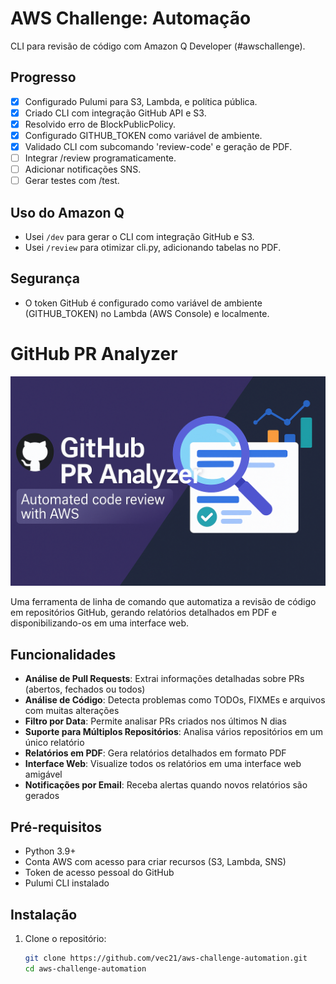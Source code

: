 # AWS Challenge: Automação
CLI para revisão de código com Amazon Q Developer (#awschallenge).

## Progresso
- [x] Configurado Pulumi para S3, Lambda, e política pública.
- [x] Criado CLI com integração GitHub API e S3.
- [x] Resolvido erro de BlockPublicPolicy.
- [x] Configurado GITHUB_TOKEN como variável de ambiente.
- [x] Validado CLI com subcomando 'review-code' e geração de PDF.
- [ ] Integrar /review programaticamente.
- [ ] Adicionar notificações SNS.
- [ ] Gerar testes com /test.

## Uso do Amazon Q
- Usei `/dev` para gerar o CLI com integração GitHub e S3.
- Usei `/review` para otimizar cli.py, adicionando tabelas no PDF.

## Segurança
- O token GitHub é configurado como variável de ambiente (GITHUB_TOKEN) no Lambda (AWS Console) e localmente.

##
##



# GitHub PR Analyzer

![GitHub PR Analyzer](screenshots/banner.png)

Uma ferramenta de linha de comando que automatiza a revisão de código em repositórios GitHub, gerando relatórios detalhados em PDF e disponibilizando-os em uma interface web.

## Funcionalidades

- **Análise de Pull Requests**: Extrai informações detalhadas sobre PRs (abertos, fechados ou todos)
- **Análise de Código**: Detecta problemas como TODOs, FIXMEs e arquivos com muitas alterações
- **Filtro por Data**: Permite analisar PRs criados nos últimos N dias
- **Suporte para Múltiplos Repositórios**: Analisa vários repositórios em um único relatório
- **Relatórios em PDF**: Gera relatórios detalhados em formato PDF
- **Interface Web**: Visualize todos os relatórios em uma interface web amigável
- **Notificações por Email**: Receba alertas quando novos relatórios são gerados

## Pré-requisitos

- Python 3.9+
- Conta AWS com acesso para criar recursos (S3, Lambda, SNS)
- Token de acesso pessoal do GitHub
- Pulumi CLI instalado

## Instalação

1. Clone o repositório:
   ```bash
   git clone https://github.com/vec21/aws-challenge-automation.git
   cd aws-challenge-automation

